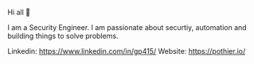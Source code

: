 Hi all 👋

I am a Security Engineer. I am passionate about securtiy, automation and building things to solve problems.

Linkedin: https://www.linkedin.com/in/gp415/
Website: https://pothier.io/
